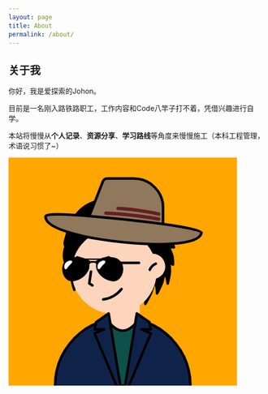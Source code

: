 ```yaml
---
layout: page
title: About
permalink: /about/
---
```


## 关于我
你好，我是爱探索的Johon。

目前是一名刚入路铁路职工，工作内容和Code八竿子打不着，凭借兴趣进行自学。

本站将慢慢从**个人记录**、**资源分享**、**学习路线**等角度来慢慢施工（本科工程管理，术语说习惯了~）

![头像](https://raw.githubusercontent.com/Johonzheng/My_Image_Cloud/master/2024June/202406102351902.png)
